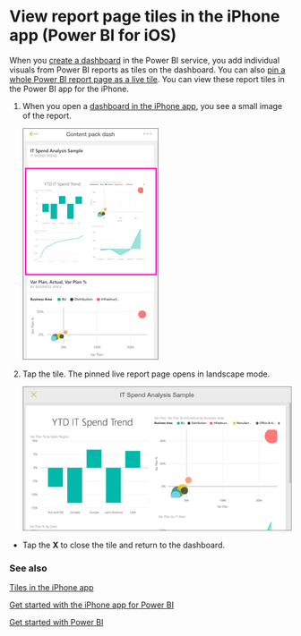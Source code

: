 <properties 
   pageTitle="View report page tiles in the iPhone app"
   description="View report page tiles in the iPhone app (Power BI for iOS)"
   services="powerbi" 
   documentationCenter="" 
   authors="maggiesMSFT" 
   manager="mblythe" 
   editor=""
   tags=""/>
 
<tags
   ms.service="powerbi"
   ms.devlang="NA"
   ms.topic="article"
   ms.tgt_pltfrm="NA"
   ms.workload="powerbi"
   ms.date="02/11/2016"
   ms.author="maggies"/>

# View report page tiles in the iPhone app (Power BI for iOS)

When you [create a dashboard](powerbi-service-dashboards.md) in the Power BI service, you add individual visuals from Power BI reports as tiles on the dashboard. You can also [pin a whole Power BI report page as a live tile](powerbi-service-pin-a-live-tile-to-a-dashboard-from-a-report.md). You can view these report tiles in the Power BI app for the iPhone.

1.  When you open a [dashboard in the iPhone app](powerbi-mobile-dashboards-in-the-iphone-app.md), you see a small image of the report.

    ![](media/powerbi-mobile-report-page-tiles-in-the-iphone-app/pbi_iph_livetileindash.png)

2. Tap the tile. The pinned live report page opens in landscape mode. 

    ![](media/powerbi-mobile-report-page-tiles-in-the-iphone-app/pbi_iph_liverpttile.png)

-   Tap the **X** to close the tile and return to the dashboard.

### See also

[Tiles in the iPhone app](powerbi-mobile-tiles-in-the-iphone-app.md)

[Get started with the iPhone app for Power BI](powerbi-mobile-iphone-app-get-started.md)

[Get started with Power BI](powerbi-service-get-started.md)
